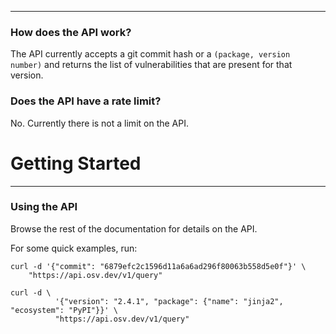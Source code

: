 
---

### How does the API work?

The API currently accepts a git commit hash or a `(package, version number)` and returns the
list of vulnerabilities that are present for that version.

### Does the API have a rate limit? 

No. Currently there is not a limit on the API. 

# Getting Started
---

### Using the API

Browse the rest of the documentation for details on the
API.

For some quick examples, run:

```
curl -d '{"commit": "6879efc2c1596d11a6a6ad296f80063b558d5e0f"}' \
    "https://api.osv.dev/v1/query"
```

```
curl -d \
          '{"version": "2.4.1", "package": {"name": "jinja2", "ecosystem": "PyPI"}}' \
          "https://api.osv.dev/v1/query"
```
